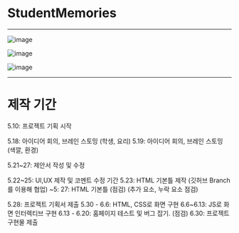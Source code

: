 # StudentMemories

----

![image](https://user-images.githubusercontent.com/87300199/172023981-539484ce-0ac1-4adc-ad43-2cc035c77ef6.png)

![image](https://user-images.githubusercontent.com/87300199/172024011-2776f815-bd7e-42b4-9c24-3fe594ab0a3d.png)

![image](https://user-images.githubusercontent.com/87300199/172023991-fdab760e-a909-4416-901b-223ee986d953.png)

----

# 제작 기간

5.10: 프로젝트 기획 시작

5.18: 아이디어 회의, 브레인 스토밍 (학생, 요리)
5.19: 아이디어 회의, 브레인 스토밍 (색깔, 환경)

5.21~27: 제안서 작성 및 수정

5.22~25: UI,UX 제작 및 코멘트 수정 기간
5.23: HTML 기본틀 제작 (깃허브 Branch를 이용해 협업)
~5: 27: HTML 기본틀 (점검) (추가 요소, 누락 요소 점검)

5.28: 프로젝트 기획서 제출
5.30 - 6.6: HTML, CSS로 화면 구현
6.6~6.13: JS로 화면 인터렉티브 구현
6.13 - 6.20: 홈페이지 테스트 및 버그 잡기. (점검)
6.30: 프로젝트 구현물 제출
